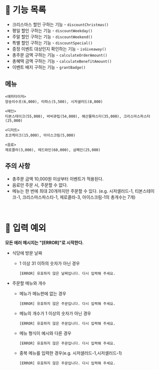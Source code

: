 # 🚀 기능 목록

- 크리스마스 할인 구하는 기능 - `discountChristmas()`
- 평일 할인 구하는 기능 - `discountWeekday()`
- 주말 할인 구하는 기능 - `discountWeekend()`
- 특별 할인 구하는 기능 - `discountSpecial()`
- 증정 이벤트 대상인지 확인하는 기능 - `isGiveaway()`
- 총주문 금액 구하는 기능 - `calculateOrderAmount()`
- 총혜택 금액 구하는 기능 - `calculateBenefitAmount()`
- 이벤트 배지 구하는 기능 - `grantBadge()`

## 메뉴

```
<애피타이저>
양송이수프(6,000), 타파스(5,500), 시저샐러드(8,000)

<메인>
티본스테이크(55,000), 바비큐립(54,000), 해산물파스타(35,000), 크리스마스파스타(25,000)

<디저트>
초코케이크(15,000), 아이스크림(5,000)

<음료>
제로콜라(3,000), 레드와인(60,000), 샴페인(25,000)
```

## 주의 사항

- 총주문 금액 10,000원 이상부터 이벤트가 적용된다.
- 음료만 주문 시, 주문할 수 없다.
- 메뉴는 한 번에 최대 20개까지만 주문할 수 있다. (e.g. 시저샐러드-1, 티본스테이크-1, 크리스마스파스타-1, 제로콜라-3, 아이스크림-1의 총개수는 7개)

<br />

# 🚨 입력 예외

**모든 에러 메시지는 "[ERROR]"로 시작한다.**

- 식당에 방문 날짜
  - 1 이상 31 이하의 숫자가 아닌 경우
    ```
    [ERROR] 유효하지 않은 날짜입니다. 다시 입력해 주세요.
    ```
- 주문할 메뉴와 개수

  - 메뉴가 메뉴판에 없는 경우
    ```
    [ERROR] 유효하지 않은 주문입니다. 다시 입력해 주세요.
    ```
  - 메뉴의 개수가 1 이상의 숫자가 아닌 경우
    ```
    [ERROR] 유효하지 않은 주문입니다. 다시 입력해 주세요.
    ```
  - 메뉴 형식이 예시와 다른 경우
    ```
    [ERROR] 유효하지 않은 주문입니다. 다시 입력해 주세요.
    ```
  - 중복 메뉴를 입력한 경우(e.g. 시저샐러드-1,시저샐러드-1)
    ```
    [ERROR] 유효하지 않은 주문입니다. 다시 입력해 주세요.
    ```
